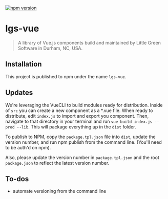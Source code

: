 [![npm version](https://badge.fury.io/js/lgs-vue.svg)](https://badge.fury.io/js/lgs-vue)

# lgs-vue

> A library of Vue.js components build and maintained by Little Green Software in Durham, NC, USA.

## Installation

This project is published to npm under the name `lgs-vue`.

## Updates

We're leveraging the VueCLI to build modules ready for distribution. Inside of `src` you can create a new component as a *.vue file. When ready to distribute, edit `index.js` to import and export you component.
Then, navigate to that directory in your terminal and run `vue build index.js --prod --lib`. This will package everything up in the `dist` folder.

To publish to NPM, copy the `package.tpl.json` file into `dist`, update the version number, and run npm publish from the command line. (You'll need to be auth'd on npm).

Also, please update the version number in `package.tpl.json` and the root `package.json` to reflect the latest version number.

## To-dos

- automate versioning from the command line

